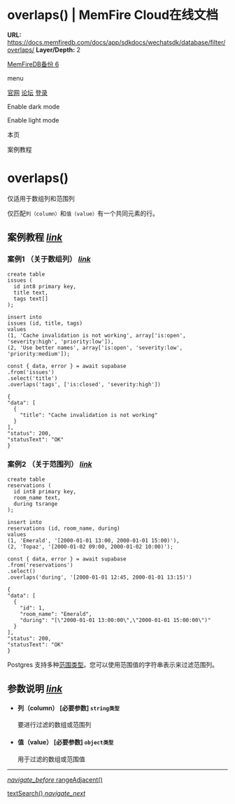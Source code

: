 # overlaps() | MemFire Cloud在线文档

**URL:** https://docs.memfiredb.com/docs/app/sdkdocs/wechatsdk/database/filter/overlaps/
**Layer/Depth:** 2

[MemFireDB备份 6](/)

menu

[官网](https://memfiredb.com/)
[论坛](https://community.memfiredb.com/)
[登录](https://cloud.memfiredb.com/auth/login)

Enable dark mode

Enable light mode

本页

案例教程

# overlaps()

仅适用于数组列和范围列

仅匹配`列（column）`和`值（value）`有一个共同元素的行。

## 案例教程 [*link*](#%e6%a1%88%e4%be%8b%e6%95%99%e7%a8%8b)

### 案例1 （关于数组列） [*link*](#%e6%a1%88%e4%be%8b1--%e5%85%b3%e4%ba%8e%e6%95%b0%e7%bb%84%e5%88%97)

```
create table
issues (
  id int8 primary key,
  title text,
  tags text[]
);

insert into
issues (id, title, tags)
values
(1, 'Cache invalidation is not working', array['is:open', 'severity:high', 'priority:low']),
(2, 'Use better names', array['is:open', 'severity:low', 'priority:medium']);
```

```
const { data, error } = await supabase
.from('issues')
.select('title')
.overlaps('tags', ['is:closed', 'severity:high'])
```

```
{
"data": [
  {
    "title": "Cache invalidation is not working"
  }
],
"status": 200,
"statusText": "OK"
}
```

### 案例2 （关于范围列） [*link*](#%e6%a1%88%e4%be%8b2--%e5%85%b3%e4%ba%8e%e8%8c%83%e5%9b%b4%e5%88%97)

```
create table
reservations (
  id int8 primary key,
  room_name text,
  during tsrange
);

insert into
reservations (id, room_name, during)
values
(1, 'Emerald', '[2000-01-01 13:00, 2000-01-01 15:00)'),
(2, 'Topaz', '[2000-01-02 09:00, 2000-01-02 10:00)');
```

```
const { data, error } = await supabase
.from('reservations')
.select()
.overlaps('during', '[2000-01-01 12:45, 2000-01-01 13:15)')
```

```
{
"data": [
  {
    "id": 1,
    "room_name": "Emerald",
    "during": "[\"2000-01-01 13:00:00\",\"2000-01-01 15:00:00\")"
  }
],
"status": 200,
"statusText": "OK"
}
```

Postgres 支持多种[范围类型](https://www.postgresql.org/docs/current/rangetypes.html)。您可以使用范围值的字符串表示来过滤范围列。

## 参数说明 [*link*](#%e5%8f%82%e6%95%b0%e8%af%b4%e6%98%8e)

* #### 列（column） [必要参数] `string类型`

  要进行过滤的数组或范围列
* #### 值（value） [必要参数] `object类型`

  用于过滤的数组或范围值

---

[*navigate\_before* rangeAdjacent()](/docs/app/sdkdocs/wechatsdk/database/filter/rangeadjacent/)

[textSearch() *navigate\_next*](/docs/app/sdkdocs/wechatsdk/database/filter/textsearch/)